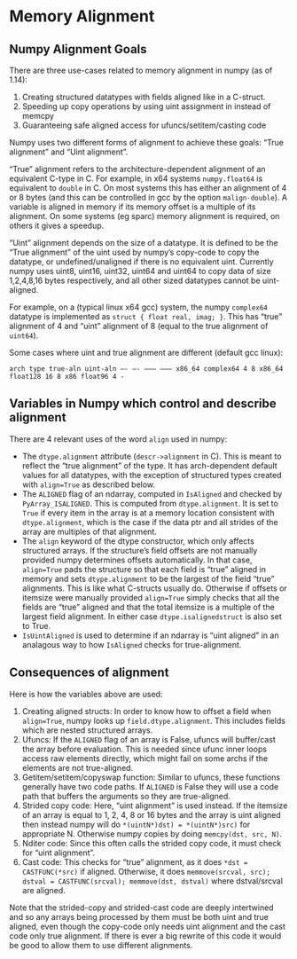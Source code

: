 # Memory Alignment

## Numpy Alignment Goals

There are three use-cases related to memory alignment in numpy (as of 1.14):

1. Creating structured datatypes with fields aligned like in a C-struct.
1. Speeding up copy operations by using uint assignment in instead of memcpy
1. Guaranteeing safe aligned access for ufuncs/setitem/casting code

Numpy uses two different forms of alignment to achieve these goals:
“True alignment” and “Uint alignment”.

“True” alignment refers to the architecture-dependent alignment of an
equivalent C-type in C. For example, in x64 systems ``numpy.float64`` is
equivalent to ``double`` in C. On most systems this has either an alignment of
4 or 8 bytes (and this can be controlled in gcc by the option
``malign-double``).  A variable is aligned in memory if its memory offset is a
multiple of its alignment. On some systems (eg sparc) memory alignment is
required, on others it gives a speedup.

“Uint” alignment depends on the size of a datatype. It is defined to be the
“True alignment” of the uint used by numpy’s copy-code to copy the datatype, or
undefined/unaligned if there is no equivalent uint. Currently numpy uses uint8,
uint16, uint32, uint64 and uint64 to copy data of size 1,2,4,8,16 bytes
respectively, and all other sized datatypes cannot be uint-aligned.

For example, on a (typical linux x64 gcc) system, the numpy ``complex64``
datatype is implemented as ``struct { float real, imag; }``. This has “true”
alignment of 4 and “uint” alignment of 8 (equal to the true alignment of
``uint64``).

Some cases where uint and true alignment are different (default gcc linux):

```
arch type true-aln uint-aln —- —- ——– ——– x86_64 complex64 4 8 x86_64 float128 16 8 x86 float96 4 -
```

## Variables in Numpy which control and describe alignment

There are 4 relevant uses of the word ``align`` used in numpy:

- The ``dtype.alignment`` attribute (``descr->alignment`` in C). This is meant
to reflect the “true alignment” of the type. It has arch-dependent default
values for all datatypes, with the exception of structured types created
with ``align=True`` as described below.
- The ``ALIGNED`` flag of an ndarray, computed in ``IsAligned`` and checked
by ``PyArray_ISALIGNED``. This is computed from ``dtype.alignment``.
It is set to ``True`` if every item in the array is at a memory location
consistent with ``dtype.alignment``, which is the case if the data ptr and
all strides of the array are multiples of that alignment.
- The ``align`` keyword of the dtype constructor, which only affects structured
arrays. If the structure’s field offsets are not manually provided numpy
determines offsets automatically. In that case, ``align=True`` pads the
structure so that each field is “true” aligned in memory and sets
``dtype.alignment`` to be the largest of the field “true” alignments. This
is like what C-structs usually do. Otherwise if offsets or itemsize were
manually provided ``align=True`` simply checks that all the fields are
“true” aligned and that the total itemsize is a multiple of the largest
field alignment. In either case ``dtype.isalignedstruct`` is also set to
True.
- ``IsUintAligned`` is used to determine if an ndarray is “uint aligned” in
an analagous way to how ``IsAligned`` checks for true-alignment.

## Consequences of alignment

Here is how the variables above are used:

1. Creating aligned structs: In order to know how to offset a field when
``align=True``, numpy looks up ``field.dtype.alignment``. This includes
fields which are nested structured arrays.
1. Ufuncs: If the ``ALIGNED`` flag of an array is False, ufuncs will
buffer/cast the array before evaluation. This is needed since ufunc inner
loops access raw elements directly, which might fail on some archs if the
elements are not true-aligned.
1. Getitem/setitem/copyswap function: Similar to ufuncs, these functions
generally have two code paths. If ``ALIGNED`` is False they will
use a code path that buffers the arguments so they are true-aligned.
1. Strided copy code: Here, “uint alignment” is used instead.  If the itemsize
of an array is equal to 1, 2, 4, 8 or 16 bytes and the array is uint
aligned then instead numpy will do ``*(uintN*)dst) = *(uintN*)src)`` for
appropriate N. Otherwise numpy copies by doing ``memcpy(dst, src, N)``.
1. Nditer code: Since this often calls the strided copy code, it must
check for “uint alignment”.
1. Cast code: This checks for “true” alignment, as it does
``*dst = CASTFUNC(*src)`` if aligned. Otherwise, it does
``memmove(srcval, src); dstval = CASTFUNC(srcval); memmove(dst, dstval)``
where dstval/srcval are aligned.

Note that the strided-copy and strided-cast code are deeply intertwined and so
any arrays being processed by them must be both uint and true aligned, even
though the copy-code only needs uint alignment and the cast code only true
alignment.  If there is ever a big rewrite of this code it would be good to
allow them to use different alignments.